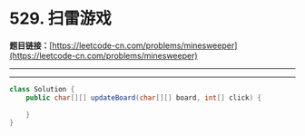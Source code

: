 # 529. 扫雷游戏

**题目链接：**[https://leetcode-cn.com/problems/minesweeper](https://leetcode-cn.com/problems/minesweeper)

---

<Cards card="leetcode_529_minesweeper"></Cards>

---

```java
class Solution {
    public char[][] updateBoard(char[][] board, int[] click) {
        
    }
}
```
